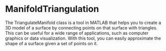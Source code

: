 # ManifoldTriangulation
The TriangulateManifold class is a tool in MATLAB that helps you to create a 3D model of a surface by connecting points on that surface with triangles. This can be useful for a wide range of applications, such as computer graphics or data visualization. With this tool, you can easily approximate the shape of a surface given a set of points on it.
